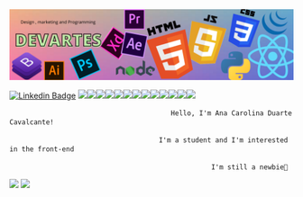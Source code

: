 <img src="https://raw.githubusercontent.com/devartes/devartes/main/0001-15105339289_20210103_094631_0000.png">

[![Linkedin Badge](https://img.shields.io/badge/-LinkedIn-blue?style=flat-square&logo=Linkedin&logoColor=white&link=https://www.linkedin.com/in/anacdcavalcante/)](https://www.linkedin.com/in/anacdcavalcante/)
<img src="https://aleen42.github.io/badges/src/photoshop.svg"><img src="https://aleen42.github.io/badges/src/illustrator.svg"><img src="https://aleen42.github.io/badges/src/after_effects.svg"><img src="https://aleen42.github.io/badges/src/premiere.svg"><img src="https://img.shields.io/badge/-JavaScript-yellow"><img src="https://img.shields.io/badge/-HTML-orange"><img src="https://img.shields.io/badge/-CSS%20-blue"><img src="https://img.shields.io/badge/-jQuery-9cf"><img src="https://img.shields.io/badge/-Bootstrap-blueviolet"><img src="https://img.shields.io/badge/-React-9cf"><img src="https://img.shields.io/badge/-Node.js-brightgreen"><img src="https://img.shields.io/badge/-Adobe%20XD-blueviolet"><img src="https://img.shields.io/badge/-python-yellow">



                                            Hello, I'm Ana Carolina Duarte Cavalcante!

                                         I'm a student and I'm interested in the front-end
                                                      
                                                      I'm still a newbie🙈

<img src="https://github-readme-stats.vercel.app/api?username=devartes&&show_icons=true&title_color=aaff00&icon_color=ff00f7&text_color=ffffff&bg_color=151515">                                                  <img src="https://cdn.lowgif.com/full/aebf6194d75ded27-pacman-gifs-search-find-make-share-gfycat-gifs.gif">

